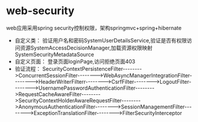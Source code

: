 # web-security
web应用采用spring security控制权限，架构springmvc+spring+hibernate

* 自定义类：
验证用户名和密码SystemUserDetailsService,验证是否有权限访问资源SystemAccessDecisionManager,加载资源权限映射SystemSecurityMetadataSource
* 自定义页面：
登录页面loginPage,访问拒绝页面403
* 验证流程：
SecurityContextPersistenceFilter-------->ConcurrentSessionFilter-------->WebAsyncManagerIntegrationFilter-------->HeaderWriterFilterr-------->CsrfFilter-------->LogoutFilter-------->UsernamePasswordAuthenticationFilter-------->RequestCacheAwareFilter-------->SecurityContextHolderAwareRequestFilter-------->AnonymousAuthenticationFilter-------->SessionManagementFilter-------->ExceptionTranslationFilter-------->FilterSecurityInterceptor
